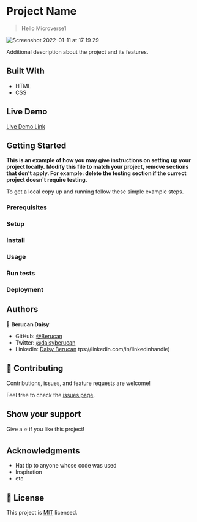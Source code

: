 
# Project Name

> Hello Microverse1

![Screenshot 2022-01-11 at 17 19 29](https://user-images.githubusercontent.com/92875711/148959862-6120492a-84f2-40d6-8dd0-cf56ff7dddd0.png)


Additional description about the project and its features.

## Built With

- HTML
- CSS

## Live Demo

[Live Demo Link](https://livedemo.com)


## Getting Started

**This is an example of how you may give instructions on setting up your project locally.**
**Modify this file to match your project, remove sections that don't apply. For example: delete the testing section if the currect project doesn't require testing.**


To get a local copy up and running follow these simple example steps.

### Prerequisites

### Setup

### Install

### Usage

### Run tests

### Deployment



## Authors

👤 **Berucan Daisy**

- GitHub: [@Berucan](https://github.com/Berucan)
- Twitter: [@daisyberucan](https://twitter.com/home)
- LinkedIn: [Daisy Berucan](https://www.linkedin.com/in/daisy-berucan-07949814b/)
tps://linkedin.com/in/linkedinhandle)

## 🤝 Contributing

Contributions, issues, and feature requests are welcome!

Feel free to check the [issues page](../../issues/).

## Show your support

Give a ⭐️ if you like this project!

## Acknowledgments

- Hat tip to anyone whose code was used
- Inspiration
- etc

## 📝 License

This project is [MIT](./MIT.md) licensed.
